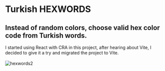# Turkish HEXWORDS

## Instead of random colors, choose valid hex color code from Turkish words.


I started using React with CRA in this project, after hearing about Vite, I decided to give it a try and migrated the project to Vite.
\
\
![hexwords2](https://user-images.githubusercontent.com/6636688/184557382-a647347a-4177-48b6-8fbd-e85cb41da15e.jpg)
